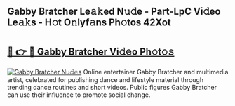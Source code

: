 ## Gabby Bratcher Le𝚊𝚔ed N𝚞𝚍e - Part-LpC Vi𝚍eo Le𝚊𝚔s - H𝚘t O𝚗lyf𝚊ns Ph𝚘tos 42Xot

# <h2><a href="http://hf7en61.feru.top/?c=Gabby+Bratcher">🔗 👉 🔴 Gabby Bratcher Vi𝚍𝚎o Ph𝚘t𝚘𝚜</a></h2>

[![Gabby Bratcher Nu𝚍𝚎s](https://i.imgur.com/0TWrTi3.gif)](http://hf7en61.feru.top/?c=Gabby+Bratcher)
Online entertainer Gabby Bratcher and multimedia artist, celebrated for publishing dance and lifestyle material through trending dance routines and short videos. Public figures Gabby Bratcher can use their influence to promote social change. 
